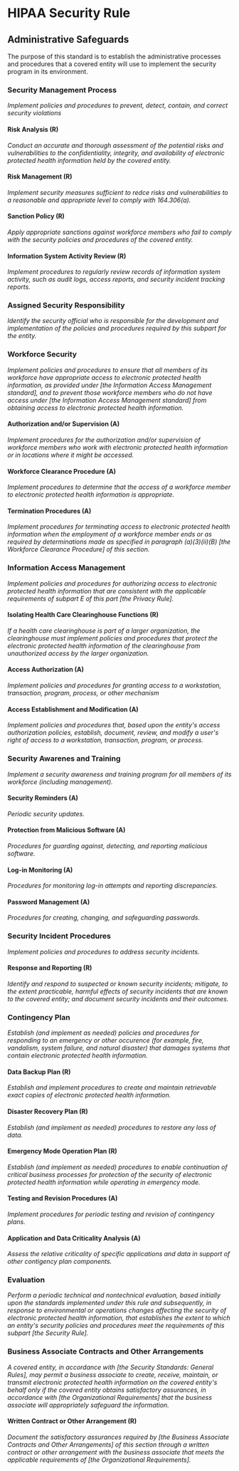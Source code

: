 HIPAA Security Rule
===================
Administrative Safeguards
-------------------------
The purpose of this standard is to establish the administrative processes and procedures that a covered entity will use to implement the security program in its environment.

### Security Management Process
_Implement policies and procedures to prevent, detect, contain, and correct security violations_

#### Risk Analysis (R)
_Conduct an accurate and thorough assessment of the potential risks and vulnerabilities to the confidentiality, integrity, and availability of electronic protected health information held by the covered entity._

#### Risk Management (R)
_Implement security measures sufficient to redce risks and vulnerabilities to a reasonable and appropriate level to comply with 164.306(a)._

#### Sanction Policy (R)
_Apply appropriate sanctions against workforce members who fail to comply with the security policies and procedures of the covered entity._

#### Information System Activity Review (R)
_Implement procedures to regularly review records of information system activity, such as audit logs, access reports, and security incident tracking reports._

### Assigned Security Responsibility
_Identify the security official who is responsible for the development and implementation of the policies and procedures required by this subpart for the entity._

### Workforce Security
_Implement policies and procedures to ensure that all members of its workforce have appropriate access to electronic protected health information, as provided under [the Information Access Management standard], and to prevent those workforce members who do not have access under [the Information Access Management standard] from obtaining access to electronic protected health information._

#### Authorization and/or Supervision (A)
_Implement procedures for the authorization and/or supervision of workforce members who work with electronic protected health information or in locations where it might be accessed._

#### Workforce Clearance Procedure (A)
_Implement procedures to determine that the access of a workforce member to electronic protected health information is appropriate._

#### Termination Procedures (A)
_Implement procedures for terminating access to electronic protected health information when the employment of a workforce member ends or as required by determinations made as specified in paragraph (a)(3)(ii)(B) [the Workforce Clearance Procedure] of this section._

### Information Access Management
_Implement policies and procedures for authorizing access to electronic protected health information that are consistent with the applicable requirements of subpart E of this part [the Privacy Rule]._

#### Isolating Health Care Clearinghouse Functions (R)
_If a health care clearinghouse is part of a larger organization, the clearinghouse must implement policies and procedures that protect the electronic protected health information of the clearinghouse from unauthorized access by the larger organization._

#### Access Authorization (A)
_Implement policies and procedures for granting access to a workstation, transaction, program, process, or other mechanism_

#### Access Establishment and Modification (A)
_Implement policies and procedures that, based upon the entity's access authorization policies, establish, document, review, and modify a user's right of access to a workstation, transaction, program, or process._

### Security Awarenes and Training
_Implement a security awareness and training program for all members of its workforce (including management)._

#### Security Reminders (A)
_Periodic security updates._

#### Protection from Malicious Software (A)
_Procedures for guarding against, detecting, and reporting malicious software._

#### Log-in Monitoring (A)
_Procedures for monitoring log-in attempts and reporting discrepancies._

#### Password Management (A)
_Procedures for creating, changing, and safeguarding passwords._

### Security Incident Procedures
_Implement policies and procedures to address security incidents._

#### Response and Reporting (R)
_Identify and respond to suspected or known security incidents; mitigate, to the extent practicable, harmful effects of security incidents that are known to the covered entity; and document security incidents and their outcomes._

### Contingency Plan
_Establish (and implement as needed) policies and procedures for responding to an emergency or other occurence (for example, fire, vandalism, system failure, and natural disaster) that damages systems that contain electronic protected health information._

#### Data Backup Plan (R)
_Establish and implement procedures to create and maintain retrievable exact copies of electronic protected health information._

#### Disaster Recovery Plan (R)
_Establish (and implement as needed) procedures to restore any loss of data._

#### Emergency Mode Operation Plan (R)
_Establish (and implement as needed) procedures to enable continuation of critical business processes for protection of the security of electronic protected health information while operating in emergency mode._

#### Testing and Revision Procedures (A)
_Implement procedures for periodic testing and revision of contingency plans._

#### Application and Data Criticality Analysis (A)
_Assess the relative criticality of specific applications and data in support of other contigency plan components._

### Evaluation
_Perform a periodic technical and nontechnical evaluation, based initially upon the standards implemented under this rule and subsequently, in response to environmental or operations changes affecting the security of electronic protected health information, that establishes the extent to which an entity's security policies and procedures meet the requirements of this subpart [the Security Rule]._

### Business Associate Contracts and Other Arrangements
_A covered entity, in accordance with [the Security Standards: General Rules], may permit a business associate to create, receive, maintain, or transmit electronic protected health information on the covered entity's behalf only if the covered entity obtains satisfactory assurances, in accordance with [the Organizational Requirements] that the business associate will appropriately safeguard the information._

#### Written Contract or Other Arrangement (R)
_Document the satisfactory assurances required by [the Business Associate Contracts and Other Arrangements] of this section through a written contract or other arrangement with the business associate that meets the applicable requirements of [the Organizational Requirements]._